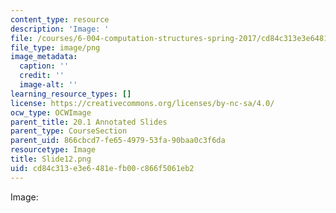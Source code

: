 ```yaml
---
content_type: resource
description: 'Image: '
file: /courses/6-004-computation-structures-spring-2017/cd84c313e3e6481efb00c866f5061eb2_Slide12.png
file_type: image/png
image_metadata:
  caption: ''
  credit: ''
  image-alt: ''
learning_resource_types: []
license: https://creativecommons.org/licenses/by-nc-sa/4.0/
ocw_type: OCWImage
parent_title: 20.1 Annotated Slides
parent_type: CourseSection
parent_uid: 866cbcd7-fe65-4979-53fa-90baa0c3f6da
resourcetype: Image
title: Slide12.png
uid: cd84c313-e3e6-481e-fb00-c866f5061eb2
---
```

Image: 